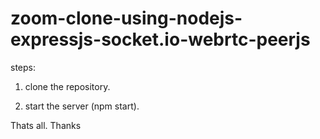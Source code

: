 # zoom-clone-using-nodejs-expressjs-socket.io-webrtc-peerjs

steps: 

1) clone the repository.

2) start the server (npm start).

Thats all. Thanks
